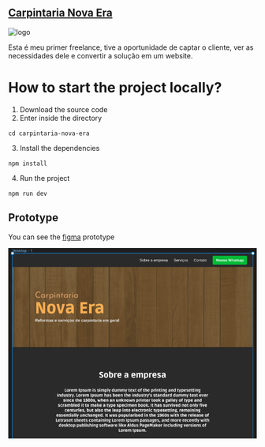 ## [Carpintaria Nova Era](https://carpintaria-nova-era.vercel.app/)
![logo](https://i.ibb.co/t4KZH3V/footer.png)

Esta é meu primer freelance, tive a oportunidade de captar o cliente, ver as necessidades dele e convertir a solução em um website.

# How to start the project locally?

1. Download the source code
2. Enter inside the directory
```
cd carpintaria-nova-era
```
3. Install the dependencies
```
npm install
```
4. Run the project
```
npm run dev
```


## Prototype

You can see the [figma](https://www.figma.com/file/OQNua33wAeCVXUx6lph7eL/Carpintaria-nova-era?node-id=1%3A2) prototype

![spa](/public/figma-desktop-project.png)
